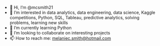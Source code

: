 - 👋 Hi, I’m @mcsmith21
- 👀 I’m interested in data analytics, data engineering, data science, Kaggle competitions, Python, SQL, Tableau, predictive analytics, solving problems, learning new skills
- 🌱 I’m currently learning Python
- 💞️ I’m looking to collaborate on interesting projects
- 📫 How to reach me: melaniec.smith@hotmail.com

<!---
mcsmith21/mcsmith21 is a ✨ special ✨ repository because its `README.md` (this file) appears on your GitHub profile.
You can click the Preview link to take a look at your changes.
--->
